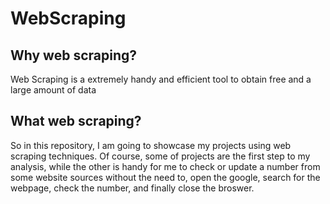# WebScraping
## Why web scraping? 
Web Scraping is a extremely handy and efficient tool to obtain free and a large amount of data 

## What web scraping?
So in this repository, I am going to showcase my projects using web scraping techniques. Of course, some of projects are the first step to my analysis, while the other is handy for me to check or update a number from some website sources without the need to, open the google, search for the webpage, check the number, and finally close the broswer.
